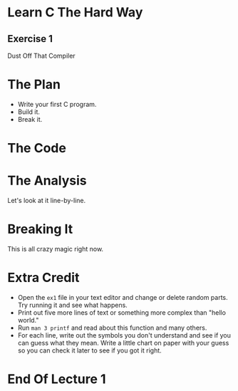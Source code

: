 Learn C The Hard Way
=======

Exercise 1
----

Dust Off That Compiler



The Plan
====

* Write your first C program.
* Build it.
* Break it.



The Code
====



The Analysis
====

Let's look at it line-by-line.



Breaking It
====

This is all crazy magic right now.



Extra Credit
====

* Open the ``ex1`` file in your text editor and change or delete random parts.
  Try running it and see what happens.
* Print out five more lines of text or something more complex than "hello world."
* Run ``man 3 printf`` and read about this function and many others.
* For each line, write out the symbols you don't understand and
  see if you can guess what they mean.  Write a little chart on
  paper with your guess so you can check it later to see
  if you got it right.



End Of Lecture 1
=====


